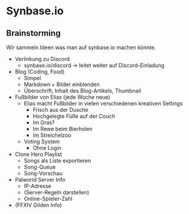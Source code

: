 # Synbase.io



## Brainstorming

Wir sammeln Ideen was man auf synbase.io machen könnte.

- Verlinkung zu Discord
    - synbase.io/discord -> leitet weiter auf Discord-Einladung
- Blog (Coding, Food)
    - Simpel
    - Markdown + Bilder einblenden
    - Überschrift, Inhalt des Blog-Artikels, Thumbnail
- Fußbilder von Elias (jede Woche neue)
    - Elias macht Fußbilder in vielen verschiedenen kreativen Settings
        - Frisch aus der Dusche
        - Hochgelegte Füße auf der Couch
        - Im Gras?
        - Im Rewe beim Bierholen
        - Im Streichelzoo
    - Voting System
        - Ohne Login
- Clone Hero Playlist
    - Songs als Liste exportieren
    - Song-Queue
    - Song-Vorschau
- Palworld Server Info
    - IP-Adresse
    - (Server-Regeln darstellen)
    - Online-Spieler-Zahl 
- (FFXIV Gilden Info)
